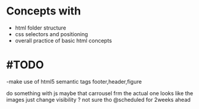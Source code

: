# Concepts with

- html folder structure
- css selectors and positioning
- overall practice of basic html concepts


# #TODO
-make use of html5 semantic tags
footer,header,figure

do something with js
maybe that carrousel frm the actual one
looks like the images just change visibility ?
not sure tho
@scheduled for 2weeks ahead
